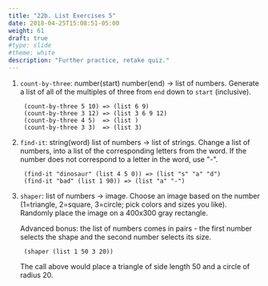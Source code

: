 ```yaml
---
title: "22b. List Exercises 5"
date: 2018-04-25T15:08:51-05:00
weight: 61
draft: true
#type: slide
#theme: white
description: "Further practice, retake quiz."
---
```


1. `count-by-three`: number(start) number(end) -> list of numbers. Generate a list of all of the multiples of three from `end` down to `start` (inclusive).

        (count-by-three 5 10) => (list 6 9)
        (count-by-three 3 12) => (list 3 6 9 12)
        (count-by-three 4 5)  => (list )
        (count-by-three 3 3)  => (list 3)
        
2. `find-it`: string(word) list of numbers -> list of strings. Change a list of numbers, into a list of the corresponding letters from the word. If the number does not correspond to a letter in the word, use "-".

        (find-it "dinosaur" (list 4 5 0)) => (list "s" "a" "d")
        (find-it "bad" (list 1 90)) => (list "a" "-")
        
3. `shaper`: list of numbers -> image. Choose an image based on the number (1=triangle, 2=square, 3=circle; pick colors and sizes you like). Randomly place the image on a 400x300 gray rectangle. 

    Advanced bonus: the list of numbers comes in pairs - the first number selects the shape and the second number selects its size.

        (shaper (list 1 50 3 20)) 

    The call above would place a triangle of side length 50 and a circle of radius 20. 



